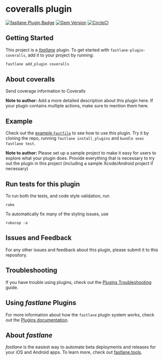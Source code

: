# coveralls plugin

[![fastlane Plugin Badge](https://rawcdn.githack.com/fastlane/fastlane/master/fastlane/assets/plugin-badge.svg)](https://rubygems.org/gems/fastlane-plugin-coveralls)
[![Gem Version](https://badge.fury.io/rb/astlane-plugin-coveralls.png)](https://rubygems.org/gems/fastlane-plugin-coveralls)
[![CircleCI](https://circleci.com/gh/ngs/fastlane-plugin-coveralls.svg?style=svg)](https://circleci.com/gh/ngs/fastlane-plugin-coveralls)

## Getting Started

This project is a [_fastlane_](https://github.com/fastlane/fastlane) plugin. To get started with `fastlane-plugin-coveralls`, add it to your project by running:

```bash
fastlane add_plugin coveralls
```

## About coveralls

Send coverage information to Coveralls

**Note to author:** Add a more detailed description about this plugin here. If your plugin contains multiple actions, make sure to mention them here.

## Example

Check out the [example `Fastfile`](fastlane/Fastfile) to see how to use this plugin. Try it by cloning the repo, running `fastlane install_plugins` and `bundle exec fastlane test`.

**Note to author:** Please set up a sample project to make it easy for users to explore what your plugin does. Provide everything that is necessary to try out the plugin in this project (including a sample Xcode/Android project if necessary)

## Run tests for this plugin

To run both the tests, and code style validation, run

```
rake
```

To automatically fix many of the styling issues, use
```
rubocop -a
```

## Issues and Feedback

For any other issues and feedback about this plugin, please submit it to this repository.

## Troubleshooting

If you have trouble using plugins, check out the [Plugins Troubleshooting](https://docs.fastlane.tools/plugins/plugins-troubleshooting/) guide.

## Using _fastlane_ Plugins

For more information about how the `fastlane` plugin system works, check out the [Plugins documentation](https://docs.fastlane.tools/plugins/create-plugin/).

## About _fastlane_

_fastlane_ is the easiest way to automate beta deployments and releases for your iOS and Android apps. To learn more, check out [fastlane.tools](https://fastlane.tools).
